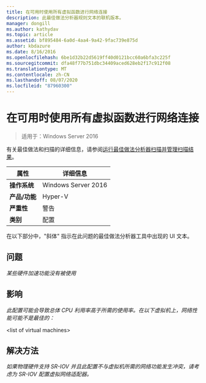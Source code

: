 ```yaml
---
title: 在可用时使用所有虚拟函数进行网络连接
description: 此最佳做法分析器规则文本的联机版本。
manager: dongill
ms.author: kathydav
ms.topic: article
ms.assetid: bf895484-6a0d-4aa4-9a42-9fac739e875d
author: kbdazure
ms.date: 8/16/2016
ms.openlocfilehash: 6be1d32b22d5619ff40d0121bcc60a6bfa3c225f
ms.sourcegitcommit: dfa48f77b751dbc34409aced628eb2f17c912f08
ms.translationtype: MT
ms.contentlocale: zh-CN
ms.lasthandoff: 08/07/2020
ms.locfileid: "87960300"
---
```

# <a name="use-all-virtual-functions-for-networking-when-they-are-available"></a>在可用时使用所有虚拟函数进行网络连接

>适用于：Windows Server 2016

有关最佳做法和扫描的详细信息，请参阅[运行最佳做法分析器扫描并管理扫描结果](https://go.microsoft.com/fwlink/p/?LinkID=223177)。

|属性|详细信息|
|-|-|
|**操作系统**|Windows Server 2016|
|**产品/功能**|Hyper-V|
|**严重性**|警告|
|**类别**|配置|

在以下部分中，"斜体" 指示在此问题的最佳做法分析器工具中出现的 UI 文本。

## <a name="issue"></a>问题
*某些硬件加速功能没有被使用*

## <a name="impact"></a>影响
*此配置可能会导致总体 CPU 利用率高于所需的使用率。在以下虚拟机上，网络性能可能不是最佳的：*

\<list of virtual machines>

## <a name="resolution"></a>解决方法
*如果物理硬件支持 SR-IOV 并且此配置不与虚拟机所需的网络功能发生冲突，请考虑为 SR-IOV 配置虚拟网络适配器。*



